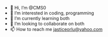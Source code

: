 - 👋 Hi, I’m @CMS0
- 👀 I’m interested in coding, programming
- 🌱 I’m currently learning both
- 💞️ I’m looking to collaborate on both
- 📫 How to reach me jasticeorlu@yahoo.com

<!---
CMS0/CMS0 is a ✨ special ✨ repository because its `README.md` (this file) appears on your GitHub profile.
You can click the Preview link to take a look at your changes.
--->
